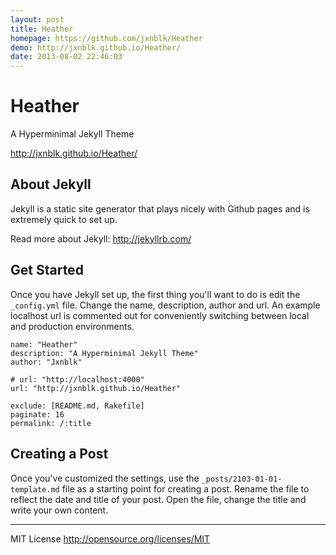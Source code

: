 ```yaml
---
layout: post
title: Heather
homepage: https://github.com/jxnblk/Heather
demo: http://jxnblk.github.io/Heather/
date: 2013-08-02 22:46:03
---
```

# Heather
A Hyperminimal Jekyll Theme

http://jxnblk.github.io/Heather/

## About Jekyll
Jekyll is a static site generator that plays nicely with Github pages and is extremely quick to set up.

Read more about Jekyll: http://jekyllrb.com/

## Get Started
Once you have Jekyll set up, the first thing you'll want to do is edit the `_config.yml` file. Change the name, description, author and url. An example localhost url is commented out for conveniently switching between local and production environments.

    name: "Heather"
    description: "A Hyperminimal Jekyll Theme"
    author: "Jxnblk"

    # url: "http://localhost:4000"
    url: "http://jxnblk.github.io/Heather"

    exclude: [README.md, Rakefile]
    paginate: 16
    permalink: /:title

## Creating a Post
Once you've customized the settings, use the `_posts/2103-01-01-template.md` file as a starting point for creating a post. Rename the file to reflect the date and title of your post. Open the file, change the title and write your own content.

---

MIT License
http://opensource.org/licenses/MIT


